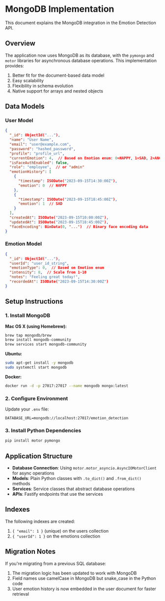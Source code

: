 # MongoDB Implementation

This document explains the MongoDB integration in the Emotion Detection API.

## Overview

The application now uses MongoDB as its database, with the `pymongo` and `motor` libraries for asynchronous database operations. This implementation provides:

1. Better fit for the document-based data model
2. Easy scalability
3. Flexibility in schema evolution
4. Native support for arrays and nested objects

## Data Models

### User Model

```json
{
  "_id": ObjectId("..."),
  "name": "User Name",
  "email": "user@example.com",
  "password": "hashed_password",
  "profile": "profile_url",
  "currentEmotion": 4,  // Based on Emotion enum: 0=HAPPY, 1=SAD, 2=ANGRY, 3=SURPRISED, 4=NEUTRAL
  "isFaceAuthEnabled": false,
  "role": "employee",  // or "admin"
  "emotionHistory": [
    {
      "timestamp": ISODate("2023-09-15T14:30:00Z"),
      "emotion": 0  // HAPPY
    },
    {
      "timestamp": ISODate("2023-09-15T18:45:00Z"),
      "emotion": 1  // SAD
    }
  ],
  "createdAt": ISODate("2023-09-15T10:00:00Z"),
  "updatedAt": ISODate("2023-09-15T18:45:00Z"),
  "faceEncoding": BinData(0, "...")  // Binary face encoding data
}
```

### Emotion Model

```json
{
  "_id": ObjectId("..."),
  "userId": "user_id_string",
  "emotionType": 0,  // Based on Emotion enum
  "intensity": 8,  // Scale from 1-10
  "notes": "Feeling great today!",
  "recordedAt": ISODate("2023-09-15T14:30:00Z")
}
```

## Setup Instructions

### 1. Install MongoDB

**Mac OS X (using Homebrew):**
```bash
brew tap mongodb/brew
brew install mongodb-community
brew services start mongodb-community
```

**Ubuntu:**
```bash
sudo apt-get install -y mongodb
sudo systemctl start mongodb
```

**Docker:**
```bash
docker run -d -p 27017:27017 --name mongodb mongo:latest
```

### 2. Configure Environment

Update your `.env` file:
```
DATABASE_URL=mongodb://localhost:27017/emotion_detection
```

### 3. Install Python Dependencies

```bash
pip install motor pymongo
```

## Application Structure

- **Database Connection**: Using `motor.motor_asyncio.AsyncIOMotorClient` for async operations
- **Models**: Plain Python classes with `.to_dict()` and `.from_dict()` methods
- **Services**: Service classes that abstract database operations
- **APIs**: Fastify endpoints that use the services

## Indexes

The following indexes are created:

1. `{ "email": 1 }` (unique) on the users collection
2. `{ "userId": 1 }` on the emotions collection

## Migration Notes

If you're migrating from a previous SQL database:

1. The migration logic has been updated to work with MongoDB
2. Field names use camelCase in MongoDB but snake_case in the Python code
3. User emotion history is now embedded in the user document for faster retrieval 